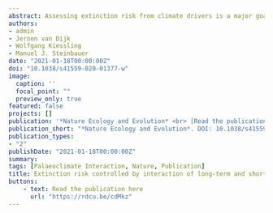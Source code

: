 ```yaml
---
abstract: Assessing extinction risk from climate drivers is a major goal of conservation science. Few studies, however, include a long-term perspective of climate change. Without explicit integration, such long-term temperature trends and their interactions with short-term climate change may be so dominant that they blur or even reverse the apparent direct relationship between climate change and extinction. Here we evaluate how observed genus-level extinctions of arthropods, bivalves, cnidarians, echinoderms, foraminifera, gastropods, mammals and reptiles in the geological past can be predicted from the interaction of long-term temperature trends with short-term climate change. We compare synergistic palaeoclimate interaction (a short-term change on top of a long-term trend in the same direction) to antagonistic palaeoclimate interaction such as long-term cooling followed by short-term warming. Synergistic palaeoclimate interaction increases extinction risk by up to 40%. The memory of palaeoclimate interaction including the climate history experienced by ancestral lineages can be up to 60 Myr long. The effect size of palaeoclimate interaction is similar to other key factors such as geographic range, abundance or clade membership. Insights arising from this previously unknown driver of extinction risk might attenuate recent predictions of climate-change-induced biodiversity loss.
authors:
- admin
- Jeroen van Dijk
- Wolfgang Kiessling
- Manuel J. Steinbauer
date: "2021-01-18T00:00:00Z"
doi: "10.1038/s41559-020-01377-w"
image:
  caption: ''
  focal_point: ""
  preview_only: true
featured: false
projects: []
publication: '*Nature Ecology and Evolution* <br> [Read the publication](https://rdcu.be/cdMkz)'
publication_short: "*Nature Ecology and Evolution*. DOI: 10.1038/s41559-020-01377-w. [Read the publication](https://rdcu.be/cdMkz)"
publication_types:
- "2"
publishDate: "2021-01-18T00:00:00Z"
summary: 
tags: [Palaeoclimate Interaction, Nature, Publication]
title: Extinction risk controlled by interaction of long-term and short-term climate change
buttons:
    - text: Read the publication here
      url: "https://rdcu.be/cdMkz"
---
```




